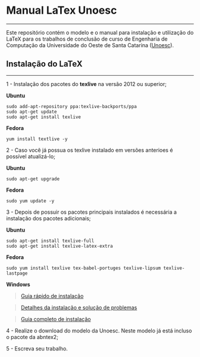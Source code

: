 # Manual LaTex Unoesc
----

Este repositório contém o modelo e o manual para instalação e utilização do LaTeX para os trabalhos de conclusão de curso de Engenharia de Computação da Universidade do Oeste de Santa Catarina ([Unoesc](www.unoesc.edu.br)).


## Instalação do LaTeX
----

1 - Instalação dos pacotes do **texlive** na versão 2012 ou superior;

**Ubuntu**

    sudo add-apt-repository ppa:texlive-backports/ppa
    sudo apt-get update
    sudo apt-get install texlive

**Fedora**

    yum install textlive -y


2 - Caso você já possua os texlive instalado em versões anterioes é possível  atualizá-lo;


**Ubuntu**

    sudo apt-get upgrade
         
**Fedora**

    sudo yum update -y


3 - Depois de possuir os pacotes principais instalados é necessária a instalação dos pacotes adicionais;

**Ubuntu**

    sudo apt-get install texlive-full
    sudo apt-get install texlive-latex-extra

**Fedora**

    sudo yum install texlive tex-babel-portuges texlive-lipsum texlive-lastpage

**Windows**

> [Guia rápido de instalação](http://tug.org/texlive/quickinstall.html)

> [Detalhes da instalação e solução de problemas](http://tug.org/texlive/windows.html)

> [Guia completo de instalação](http://tug.org/texlive/doc/texlive-en/texlive-en.html#installation)


4 - Realize o download do modelo da Unoesc. Neste modelo já está incluso o pacote da abntex2;

5 - Escreva seu trabalho.
